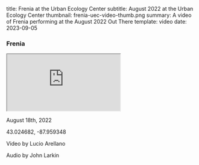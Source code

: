 title: Frenia at the Urban Ecology Center
subtitle: August 2022 at the Urban Ecology Center
thumbnail: frenia-uec-video-thumb.png
summary: A video of Frenia performing at the August 2022 Out There 
template: video
date: 2023-09-05

### Frenia

<div class="ratio ratio-16x9">
  <iframe class="embed-responsive-item" src="https://www.youtube.com/embed/BrMI9gK008U?si=1TXbpw1uo-8z5NJ7" allowfullscreen></iframe>
</div>

August 18th, 2022 

43.024682, -87.959348 

Video by Lucio Arellano 

Audio by John Larkin